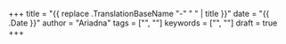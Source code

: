 +++
title = "{{ replace .TranslationBaseName "-" " " | title }}"
date = "{{ .Date }}"
author = "Ariadna"
tags = ["", ""]
keywords = ["", ""]
draft = true
+++
